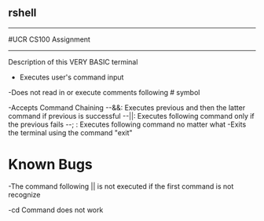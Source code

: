 ## rshell

--------------

#UCR CS100 Assignment

---------------------


Description of this VERY BASIC terminal
- Executes user's command input

-Does not read in or execute comments following # symbol

-Accepts Command Chaining
--&&: Executes previous and then the latter command if previous is successful
--||: Executes following command only if the previous fails
--; : Executes following command no matter what
-Exits the terminal using the command "exit"


# Known Bugs
-The command following || is not executed if the first command is not recognize 

-cd Command does not work

